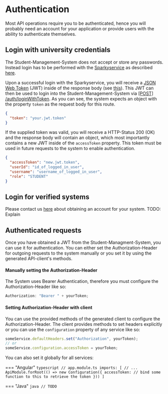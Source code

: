 # Authentication

Most API operations require you to be authenticated, hence you will probably need an account for your application 
or provide users with the ability to authenticate themselves.

## Login with university credentials

The Student-Management-System does not accept or store any passwords. Instead login has to be performed with the 
[Sparkyservice](http://147.172.178.30:8080/swagger-ui/index.html?configUrl=/v3/api-docs/swagger-config) as described [here](https://github.com/Student-Management-System/Sparkyservice-Project/wiki/Authentication-Process).

Upon a successful login with the Sparkyservice, you will receive a [JSON Web Token](https://en.wikipedia.org/wiki/JSON_Web_Token) (JWT) inside of the response body
(see [this](http://147.172.178.30:8080/swagger-ui/index.html?configUrl=/v3/api-docs/swagger-config#/auth-controller/authenticate)).
This JWT can then be used to login into the Student-Management-System via [[POST] /auth/loginWithToken](http://147.172.178.30:3000/api/#/authentication/loginWithToken).
As you can see, the system expects an object with the property `token` as the request body for this route.
```json
{
  "token": "your.jwt.token"
}
```
If the supplied token was valid, you will receive a HTTP-Status 200 (OK) and the response body will contain an object, which most importantly contains
a new JWT inside of the `accessToken` property. This token must be used in future requests to the system to enable authentication.
```json
{
  "accessToken": "new.jwt.token",
  "userId": "id_of_logged_in_user",
  "username": "username_of_logged_in_user",
  "role": "STUDENT"
}
```

## Login for verified systems

Please contact us [here]() about obtaining an account for your system.
TODO: Explain

## Authenticated requests

Once you have obtained a JWT from the Student-Managment-System, you can use it for authentication.
You can either set the Authorization-Header for outgoing requests to the system manually or you set it by using 
the generated API-client's methods.

#### Manually setting the Authorization-Header

The System uses Bearer Authentication, therefore you must configure the Authorization-Header like so:
```typescript
Authorization: "Bearer " + yourToken;
```

#### Setting Authorization-Header with client

You can use the provided methods of the generated client to configure the Authorization-Header.
The client provides methods to set headers explicitly or you can use the `configuration` property of any service like so:
```typescript
someService.defaultHeaders.set("Authorization", yourToken);
// or
someService.configuration.accessToken = yourToken;
```
You can also set it globally for all services:

=== "Angular"
	```typescript
	// app.module.ts
	imports: [
		// ...
		ApiModule.forRoot(() => new Configuration({
			accessToken: // bind some function to this to retrieve the token
		}))
	]
	```

=== "Java"
	```java
	// TODO
	```
